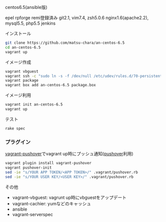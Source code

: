 centos6.5(ansible版)

epel rpforge remi登録済み
git2.1, vim7.4, zsh5.0.6
nginx1.6(apache2.2), mysql5.5, php5.5
jenkins

インストール
```sh
git clone https://github.com/matsu-chara/an-centos-6.5
cd an-centos-6.5
vagrant up
```

イメージ作成
```sh
vagrant vbguest
vagrant ssh -c "sudo ln -s -f /dev/null /etc/udev/rules.d/70-persistent-net.rules"
vagrant package
vagrant box add an-centos-6.5 package.box
```

イメージ利用
```sh
vagrant init an-centos-6.5
vagrant up
```

テスト
```sh
rake spec
```

### プラグイン

[vagrant-pushover](http://deeeet.com/writing/2014/02/19/vagrant-pushover/)でvagrant up時にプッシュ通知([pushover](https://pushover.net/)利用)

```sh
vagrant plugin install vagrant-pushover
vagrant pushover-init
sed -ie "s/YOUR APP TOKEN/<APP TOKEN>/" .vagrant/pushover.rb
sed -ie "s/YOUR USER KEY/<USER KEY>/" .vagrant/pushover.rb
```


その他

* vagrant-vbguest: vagrunt up時にvbguestをアップデート
* vagrant-cachier: yumなどのキャッシュ
* ansible
* vagrant-serverspec

